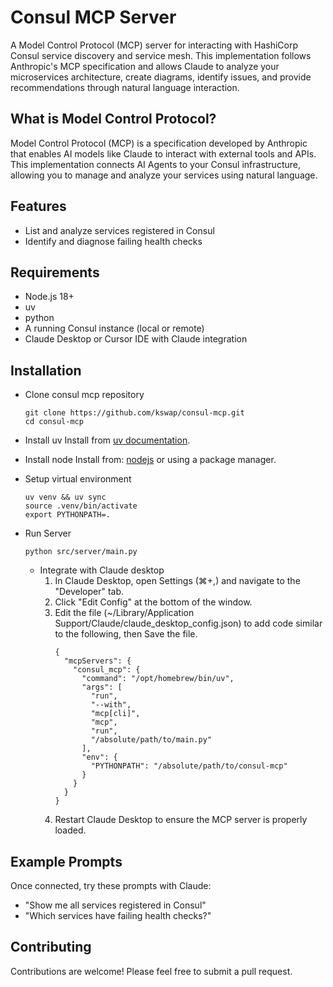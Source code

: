 # Consul MCP Server

A Model Control Protocol (MCP) server for interacting with HashiCorp Consul service discovery and service mesh. This implementation follows Anthropic's MCP specification and allows Claude to analyze your microservices architecture, create diagrams, identify issues, and provide recommendations through natural language interaction.

## What is Model Control Protocol?

Model Control Protocol (MCP) is a specification developed by Anthropic that enables AI models like Claude to interact with external tools and APIs. This implementation connects AI Agents to your Consul infrastructure, allowing you to manage and analyze your services using natural language.

## Features

- List and analyze services registered in Consul 
- Identify and diagnose failing health checks

## Requirements

- Node.js 18+
- uv
- python
- A running Consul instance (local or remote)
- Claude Desktop or Cursor IDE with Claude integration

## Installation
- Clone consul mcp repository
    ```angular2html
    git clone https://github.com/kswap/consul-mcp.git
    cd consul-mcp
    ```
- Install uv
    Install from [uv documentation](https://docs.astral.sh/uv/getting-started/installation/).
  
- Install node
    Install from: [nodejs](https://nodejs.org) or using a package manager.
  
- Setup virtual environment
    ```
    uv venv && uv sync
    source .venv/bin/activate
    export PYTHONPATH=.
  ```
- Run Server
    ```angular2html
    python src/server/main.py
    ```

  - Integrate with Claude desktop 
    1. In Claude Desktop, open Settings (⌘+,) and navigate to the "Developer" tab. 
    2. Click "Edit Config" at the bottom of the window. 
    3. Edit the file (~/Library/Application Support/Claude/claude_desktop_config.json) to add code similar to the following, then Save the file.
          ```
        {
            "mcpServers": {
              "consul_mcp": {
                "command": "/opt/homebrew/bin/uv",
                "args": [
                  "run",
                  "--with",
                  "mcp[cli]",
                  "mcp",
                  "run",
                  "/absolute/path/to/main.py" 
                ],
                "env": {
                  "PYTHONPATH": "/absolute/path/to/consul-mcp"
                }
              }
            }
          }
        ```
    4. Restart Claude Desktop to ensure the MCP server is properly loaded.

## Example Prompts

Once connected, try these prompts with Claude:

- "Show me all services registered in Consul"
- "Which services have failing health checks?"

## Contributing

Contributions are welcome! Please feel free to submit a pull request.

